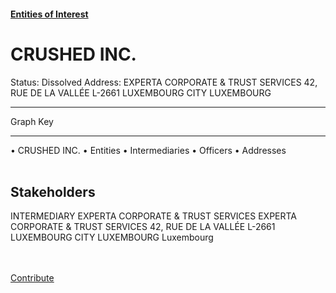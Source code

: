 #### [Entities of Interest](/list.html)
<link rel="stylesheet" type="text/css" href="../../assets/style.css">

<style>
body{background-image:url("http://eoi-graphs.s3-website-eu-west-1.amazonaws.com/CRUSHED_INC..png");background-repeat: no-repeat;background-size: contain;}
.markdown>p>span{background-color: white;}
</style>

# CRUSHED INC.
<span>Status: Dissolved
Address: EXPERTA CORPORATE & TRUST SERVICES 42, RUE DE LA VALLÉE L-2661 LUXEMBOURG CITY LUXEMBOURG
</span>

---



<div class="legend">
Graph Key
<hr>
<span class="focus">• CRUSHED INC.</span>
<span class="entity">• Entities</span>
<span class="intermediary">• Intermediaries</span>
<span class="officer">• Officers</span>
<span class="address">• Addresses</span>
</div><br>


## Stakeholders
<span>INTERMEDIARY
EXPERTA CORPORATE & TRUST SERVICES
EXPERTA CORPORATE & TRUST SERVICES 42, RUE DE LA VALLÉE L-2661 LUXEMBOURG CITY LUXEMBOURG
Luxembourg
</span>


<br><br><a class="contribute_button" href="Readme.md">Contribute</a>